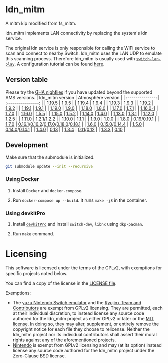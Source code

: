 # ldn_mitm

A mitm kip modified from fs_mitm.


ldn_mitm implements LAN connectivity by replacing the system's ldn service.

The original ldn service is only responsible for calling the WiFi service to scan and connect to nearby Switch. ldn_mitm uses the LAN UDP to emulate this scanning process. Therefore ldn_mitm is usually used with [`switch-lan-play`](https://github.com/spacemeowx2/switch-lan-play). A configuration tutorial can be found [here](http://www.lan-play.com/install).

## Version table

Please try the [GHA nightlies](https://github.com/spacemeowx2/ldn_mitm/actions) if you have updated beyond the supported AMS versions.
| ldn_mitm version | Atmosphère version |
| :--------------: | :----------------: |
| [1.19.5](https://github.com/DefenderOfHyrule/ldn_mitm/releases/tag/v1.19.5)   | [1.9.5](https://github.com/Atmosphere-NX/Atmosphere/releases/tag/1.9.5)    |
| [1.19.4](https://github.com/DefenderOfHyrule/ldn_mitm/releases/tag/v1.19.4)   | [1.9.4](https://github.com/Atmosphere-NX/Atmosphere/releases/tag/1.9.4)    |
| [1.19.3](https://github.com/DefenderOfHyrule/ldn_mitm/releases/tag/v1.19.3)   | [1.9.3](https://github.com/Atmosphere-NX/Atmosphere/releases/tag/1.9.3)    |
| [1.19.2](https://github.com/DefenderOfHyrule/ldn_mitm/releases/tag/v1.19.2)   | [1.9.2](https://github.com/Atmosphere-NX/Atmosphere/releases/tag/1.9.2)    |
| [1.19.1](https://github.com/DefenderOfHyrule/ldn_mitm/releases/tag/v1.19.1)   | [1.9.1](https://github.com/Atmosphere-NX/Atmosphere/releases/tag/1.9.1)    |
| [1.19.0](https://github.com/DefenderOfHyrule/ldn_mitm/releases/tag/v1.19.0)   | [1.9.0](https://github.com/Atmosphere-NX/Atmosphere/releases/tag/1.9.0-prerelease)    |
| [1.18.0](https://github.com/DefenderOfHyrule/ldn_mitm/releases/tag/v1.18.0)   | [1.8.0](https://github.com/Atmosphere-NX/Atmosphere/releases/tag/1.8.0-prerelease)    |
| [1.17.0](https://github.com/DefenderOfHyrule/ldn_mitm/releases/tag/v1.17.0)   | [1.7.1](https://github.com/Atmosphere-NX/Atmosphere/releases/tag/1.7.1)    |
| [1.16.0-1](https://github.com/DefenderOfHyrule/ldn_mitm/releases/tag/v1.16.0-1)   | [1.7.0](https://github.com/Atmosphere-NX/Atmosphere/releases/tag/1.7.0-prerelease)    |
| [1.16.0](https://github.com/spacemeowx2/ldn_mitm/releases/tag/v1.16.0)            | [1.5.5](https://github.com/Atmosphere-NX/Atmosphere/releases/tag/1.5.5)               |
| [1.15.0](https://github.com/spacemeowx2/ldn_mitm/releases/tag/v1.15.0)            | [1.5.2](https://github.com/Atmosphere-NX/Atmosphere/releases/tag/1.5.2)               |
| [1.14.0](https://github.com/spacemeowx2/ldn_mitm/releases/tag/v1.14.0)            | [1.4.0](https://github.com/Atmosphere-NX/Atmosphere/releases/tag/1.4.0)               |
| [1.13.0](https://github.com/spacemeowx2/ldn_mitm/releases/tag/v1.13.0)            | [1.3.1](https://github.com/Atmosphere-NX/Atmosphere/releases/tag/1.3.1)               |
| [1.12.0](https://github.com/spacemeowx2/ldn_mitm/releases/tag/v1.12.0)            | [1.2.5](https://github.com/Atmosphere-NX/Atmosphere/releases/tag/1.2.5)               |
| [1.11.0](https://github.com/spacemeowx2/ldn_mitm/releases/tag/v1.11.0)            | [1.2.1](https://github.com/Atmosphere-NX/Atmosphere/releases/tag/1.2.1)/[1.2.2](https://github.com/Atmosphere-NX/Atmosphere/releases/tag/1.2.2)               |
| [1.10.0](https://github.com/spacemeowx2/ldn_mitm/releases/tag/v1.10.0)            | [1.1.1](https://github.com/Atmosphere-NX/Atmosphere/releases/tag/1.1.1)               |
| [1.9.0](https://github.com/spacemeowx2/ldn_mitm/releases/tag/v1.9.0)            | [1.0.0](https://github.com/Atmosphere-NX/Atmosphere/releases/tag/1.0.0)               |
| [1.8.0](https://github.com/spacemeowx2/ldn_mitm/releases/tag/v1.8.0)            | [0.19](https://github.com/Atmosphere-NX/Atmosphere/releases/tag/0.19.0)/[0.19.1](https://github.com/Atmosphere-NX/Atmosphere/releases/tag/0.19.1)               |
| [1.7.0](https://github.com/spacemeowx2/ldn_mitm/releases/tag/v1.7.0)            | [0.16.1](https://github.com/Atmosphere-NX/Atmosphere/releases/tag/0.16.1)/[0.16.2](https://github.com/Atmosphere-NX/Atmosphere/releases/tag/0.16.2)/[0.17.0](https://github.com/Atmosphere-NX/Atmosphere/releases/tag/0.17.0)/[0.18.0](https://github.com/Atmosphere-NX/Atmosphere/releases/tag/0.18.0)/[0.18.1](https://github.com/Atmosphere-NX/Atmosphere/releases/tag/0.18.1) |
| [1.6.0](https://github.com/spacemeowx2/ldn_mitm/releases/tag/v1.6.0)            | [0.15.0](https://github.com/Atmosphere-NX/Atmosphere/releases/tag/0.15.0)/[0.14.4](https://github.com/Atmosphere-NX/Atmosphere/releases/tag/0.14.4)   |
| [1.5.0](https://github.com/spacemeowx2/ldn_mitm/releases/tag/v1.5.0)            | [0.14.0](https://github.com/Atmosphere-NX/Atmosphere/releases/tag/0.14.0)/[0.14.1](https://github.com/Atmosphere-NX/Atmosphere/releases/tag/0.14.1)        |
| [1.4.0](https://github.com/spacemeowx2/ldn_mitm/releases/tag/v1.4.0)            | [0.13](https://github.com/Atmosphere-NX/Atmosphere/releases/tag/0.13.0)               |
| [1.3.4](https://github.com/spacemeowx2/ldn_mitm/releases/tag/v1.3.4)            | [0.11](https://github.com/Atmosphere-NX/Atmosphere/releases/tag/0.11.0)/[0.12](https://github.com/Atmosphere-NX/Atmosphere/releases/tag/0.12.0)          |
| [1.3.3](https://github.com/spacemeowx2/ldn_mitm/releases/tag/v1.3.3)            | [0.10](https://github.com/Atmosphere-NX/Atmosphere/releases/tag/0.10.0)               |

## Development

Make sure that the submodule is initialized.

```bash
git submodule update --init --recursive
```


### Using Docker

1. Install `Docker` and `docker-compose`.

2. Run `docker-compose up --build`. It runs `make -j8` in the container.


### Using devkitPro

1. Install [`devkitPro`](https://devkitpro.org/wiki/Getting_Started) and install `switch-dev`, `libnx` using `dkp-pacman`.

2. Run `make` command.

Licensing
=====

This software is licensed under the terms of the GPLv2, with exemptions for specific projects noted below.

You can find a copy of the license in the [LICENSE file](LICENSE).

Exemptions:
* The [yuzu Nintendo Switch emulator](https://github.com/yuzu-emu/yuzu) and the [Ryujinx Team and Contributors](https://github.com/orgs/Ryujinx) are exempt from GPLv2 licensing. They are permitted, each at their individual discretion, to instead license any source code authored for the ldn_mitm project as either GPLv2 or later or the [MIT license](https://github.com/Atmosphere-NX/Atmosphere/blob/master/docs/licensing_exemptions/MIT_LICENSE). In doing so, they may alter, supplement, or entirely remove the copyright notice for each file they choose to relicense. Neither the ldn_mitm project nor its individual contributors shall assert their moral rights against any of the aforementioned projects.
* [Nintendo](https://github.com/Nintendo) is exempt from GPLv2 licensing and may (at its option) instead license any source code authored for the ldn_mitm project under the Zero-Clause BSD license.

